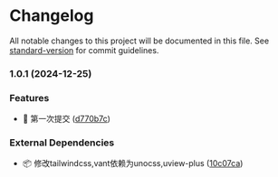 # Changelog

All notable changes to this project will be documented in this file. See [standard-version](https://github.com/conventional-changelog/standard-version) for commit guidelines.

### 1.0.1 (2024-12-25)


### Features

* 🚀 第一次提交 ([d770b7c](https://github.com/yht-7550/equitableWeighing/commit/d770b7c4ff831f0e72490c86c7104e2424bd9155))


### External Dependencies

* 📦️ 修改tailwindcss,vant依赖为unocss,uview-plus ([10c07ca](https://github.com/yht-7550/equitableWeighing/commit/10c07cafd3c80feb6feb9d5aa624d9915ee60ec0))
